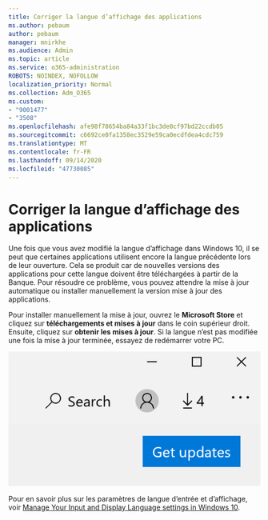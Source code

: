 ```yaml
---
title: Corriger la langue d’affichage des applications
ms.author: pebaum
author: pebaum
manager: mnirkhe
ms.audience: Admin
ms.topic: article
ms.service: o365-administration
ROBOTS: NOINDEX, NOFOLLOW
localization_priority: Normal
ms.collection: Adm_O365
ms.custom:
- "9001477"
- "3508"
ms.openlocfilehash: afe98f78654ba84a33f1bc3de0cf97bd22ccdb05
ms.sourcegitcommit: c6692ce0fa1358ec3529e59ca0ecdfdea4cdc759
ms.translationtype: MT
ms.contentlocale: fr-FR
ms.lasthandoff: 09/14/2020
ms.locfileid: "47730085"
---
```

# <a name="fix-the-display-language-of-apps"></a>Corriger la langue d’affichage des applications

Une fois que vous avez modifié la langue d’affichage dans Windows 10, il se peut que certaines applications utilisent encore la langue précédente lors de leur ouverture. Cela se produit car de nouvelles versions des applications pour cette langue doivent être téléchargées à partir de la Banque. Pour résoudre ce problème, vous pouvez attendre la mise à jour automatique ou installer manuellement la version mise à jour des applications.

Pour installer manuellement la mise à jour, ouvrez le **Microsoft Store** et cliquez sur **téléchargements et mises à jour** dans le coin supérieur droit. Ensuite, cliquez sur **obtenir les mises à jour**. Si la langue n’est pas modifiée une fois la mise à jour terminée, essayez de redémarrer votre PC.

![Obtenir les mises à jour.](media/get-updates.png)

Pour en savoir plus sur les paramètres de langue d’entrée et d’affichage, voir [Manage Your Input and Display Language settings in Windows 10](https://support.microsoft.com/help/4027670/windows-10-add-and-switch-input-and-display-language-preferences).
